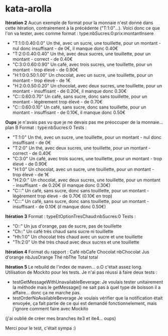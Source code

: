 # kata-arolla


**Itération 2**
Aucun exemple de format pour la monnaie n'est donné dans cette itération, contrairement à la précédente ("T:1:0"...).
Voici donc ce que l'on va tester, avec comme format :    type:nbSucres:0:prix:montantInsere
* "T:1:0:0.40:0.0"			Un thé, avec un sucre, une touillette, pour un montant - nul donc insuffisant - de 0€, il manque donc 0.40€
* "T:2:0:0.40:0.40"			Un thé, avec deux sucres, une touillette, pour un montant - correct - de 0.40€
* "C:3:0:0.60:0.90"		Un café, avec  trois sucres, une touillette, pour un montant - trop élevé - de 0.90€
* "H:1:0:0.50:1.00"		Un chocolat, avec un sucre, une touillette, pour un montant - trop élevé - de 1€
* "H:2:0:0.50:0.20"		Un chocolat, avec deux sucres, une touillette, pour un montant - insuffisant - de 0.20€, il manque donc 0.30€
* "C:::0.60:0.70"			Un café, sans sucre, donc sans touillette, pour un montant - légèrement trop élevé - de 0.70€
* "C:::0.60:0.10"			Un café, sans sucre, donc sans touillette, pour un montant - insuffisant - de 0.10€, il manque donc 0.50€

**Oups** je n'avais pas vu que je ne devais pas me préoccuper de la monnaie... plan B
Format :    type:nbSucres:0
Tests :
* "T:1:0"			Un thé, avec un sucre, une touillette, pour un montant - nul donc insuffisant - de 0€
* "T:2:0"			Un thé, avec deux sucres, une touillette, pour un montant - correct - de 0.40€
* "C:3:0"			Un café, avec  trois sucres, une touillette, pour un montant - trop élevé - de 0.90€
* "H:1:0"			Un chocolat, avec un sucre, une touillette, pour un montant - trop élevé - de 1€
* "H:2:0:"		Un chocolat, avec deux sucres, une touillette, pour un montant - insuffisant - de 0.20€ (il manque donc 0.30€)
* "C:::"			Un café, sans sucre, donc sans touillette, pour un montant - légèrement trop élevé - de 0.70€ (0.10€ en trop)
* "C:::"			Un café, sans sucre, donc sans touillette, pour un montant - insuffisant - de 0.10€ (il manque donc 0.50€)


**Itération 3**
Format :    typeEtOptionTresChaud:nbSucres:0
Tests :
* "O::"			Un jus d'orange, pas de sucre, pas de touillette
* "Ch::"		Un café très chaud sans sucre ni touillette
* "Hh:1:0"	Un chocolat très chaud avec un sucre et une touillette
* "Th:2:0"	Un thé très chaud avec deux sucres et une touillette


**Itération 4**
Format du rapport :
Café 				nbCafe
Chocolat 			nbChocolat
Jus d'orange 	nbJusOrange
Thé 					nbThe
Total					total


**Itération 5**
Le rebuild de l'index de maven... o.O c'était assez long.
Utilisation de Mockito pour les tests.
Je n'ai pas réussi à faire deux tests :
* testGetMessageWithUnavailableBeverage:
    Je voulais tester unitairement la méthode mais le getMessage() ne sait pas à quel type de boisson il a affaire... donc ça ne marche pas.
* testOrderNoAvailableBeverage
    Je voulais vérifier que la notification était envoyée, ça fait partie de ce qui est demandé fonctionnelement, mais j'ignore comment faire avec Mockito

(j'ai oublié de créer mes branches ite3 et ite4... oups)
	
Merci pour le test, c'était sympa :)


